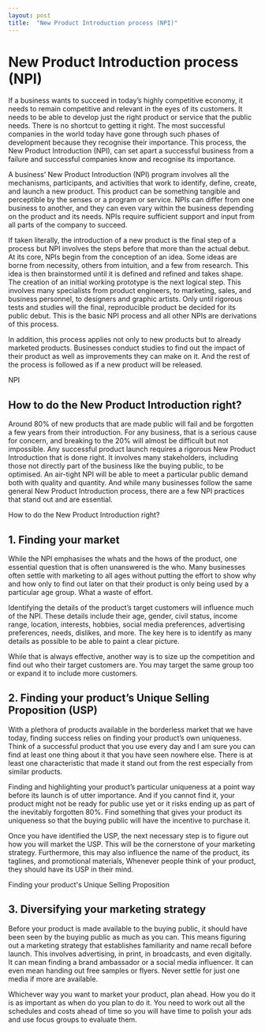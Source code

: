 ```yaml
---
layout: post
title:  "New Product Introduction process (NPI)"
---
```

# New Product Introduction process (NPI)
If a business wants to succeed in today’s highly competitive economy, it needs to remain competitive and relevant in the eyes of its customers. It needs to be able to develop just the right product or service that the public needs. There is no shortcut to getting it right. The most successful companies in the world today have gone through such phases of development because they recognise their importance. This process, the New Product Introduction (NPI), can set apart a successful business from a failure and successful companies know and recognise its importance.

A business’ New Product Introduction (NPI) program involves all the mechanisms, participants, and activities that work to identify, define, create, and launch a new product. This product can be something tangible and perceptible by the senses or a program or service. NPIs can differ from one business to another, and they can even vary within the business depending on the product and its needs. NPIs require sufficient support and input from all parts of the company to succeed.

If taken literally, the introduction of a new product is the final step of a process but NPI involves the steps before that more than the actual debut. At its core, NPIs begin from the conception of an idea. Some ideas are borne from necessity, others from intuition, and a few from research. This idea is then brainstormed until it is defined and refined and takes shape. The creation of an initial working prototype is the next logical step. This involves many specialists from product engineers, to marketing, sales, and business personnel, to designers and graphic artists. Only until rigorous tests and studies will the final, reproducible product be decided for its public debut. This is the basic NPI process and all other NPIs are derivations of this process.

In addition, this process applies not only to new products but to already marketed products. Businesses conduct studies to find out the impact of their product as well as improvements they can make on it. And the rest of the process is followed as if a new product will be released.

NPI
## How to do the New Product Introduction right?
Around 80% of new products that are made public will fail and be forgotten a few years from their introduction. For any business, that is a serious cause for concern, and breaking to the 20% will almost be difficult but not impossible. Any successful product launch requires a rigorous New Product Introduction that is done right. It involves many stakeholders, including those not directly part of the business like the buying public, to be optimised. An air-tight NPI will be able to meet a particular public demand both with quality and quantity. And while many businesses follow the same general New Product Introduction process, there are a few NPI practices that stand out and are essential.

How to do the New Product Introduction right?
## 1. Finding your market
While the NPI emphasises the whats and the hows of the product, one essential question that is often unanswered is the who. Many businesses often settle with marketing to all ages without putting the effort to show why and how only to find out later on that their product is only being used by a particular age group. What a waste of effort.

Identifying the details of the product’s target customers will influence much of the NPI. These details include their age, gender, civil status, income range, location, interests, hobbies, social media preferences, advertising preferences, needs, dislikes, and more. The key here is to identify as many details as possible to be able to paint a clear picture.

While that is always effective, another way is to size up the competition and find out who their target customers are. You may target the same group too or expand it to include more customers.

## 2. Finding your product’s Unique Selling Proposition (USP)
With a plethora of products available in the borderless market that we have today, finding success relies on finding your product’s own uniqueness. Think of a successful product that you use every day and I am sure you can find at least one thing about it that you have seen nowhere else. There is at least one characteristic that made it stand out from the rest especially from similar products.

Finding and highlighting your product’s particular uniqueness at a point way before its launch is of utter importance. And if you cannot find it, your product might not be ready for public use yet or it risks ending up as part of the inevitably forgotten 80%. Find something that gives your product its uniqueness so that the buying public will have the incentive to purchase it.

Once you have identified the USP, the next necessary step is to figure out how you will market the USP. This will be the cornerstone of your marketing strategy. Furthermore, this may also influence the name of the product, its taglines, and promotional materials, Whenever people think of your product, they should have its USP in their mind.

Finding your product's Unique Selling Proposition
## 3. Diversifying your marketing strategy
Before your product is made available to the buying public, it should have been seen by the buying public as much as you can. This means figuring out a marketing strategy that establishes familiarity and name recall before launch. This involves advertising, in print, in broadcasts, and even digitally. It can mean finding a brand ambassador or a social media influencer. It can even mean handing out free samples or flyers. Never settle for just one media if more are available.

Whichever way you want to market your product, plan ahead. How you do it is as important as when do you plan to do it. You need to work out all the schedules and costs ahead of time so you will have time to polish your ads and use focus groups to evaluate them.
